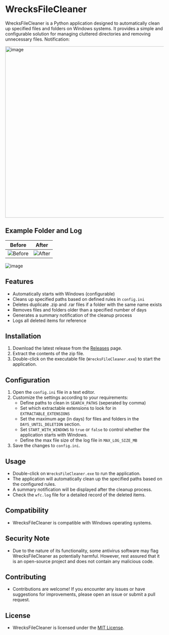 # WrecksFileCleaner

WrecksFileCleaner is a Python application designed to automatically clean up specified files and folders on Windows systems. It provides a simple and configurable solution for managing cluttered directories and removing unnecessary files.
Notification:

<img width="546" alt="image" src="https://github.com/wrecks-code/WrecksFileCleaner/assets/29825723/37a0ceb5-61a8-499f-bd1e-a50d9f8d740d">

## Example Folder and Log

| Before | After |
| ------ | ----- |
| ![Before](https://github.com/wrecks-code/WrecksFileCleaner/assets/29825723/e2db839d-cbbf-4694-9cdf-4cf720d5f5c6) | ![After](https://github.com/wrecks-code/WrecksFileCleaner/assets/29825723/37b0743c-4253-4e82-a3ac-b4441ecc10c2) |


![image](https://github.com/wrecks-code/WrecksFileCleaner/assets/29825723/5997b645-5c8a-47a1-8072-05eb0e0ff8c5)



## Features

- Automatically starts with Windows (configurable)
- Cleans up specified paths based on defined rules in `config.ini`
- Deletes duplicate .zip and .rar files if a folder with the same name exists
- Removes files and folders older than a specified number of days
- Generates a summary notification of the cleanup process
- Logs all deleted items for reference

## Installation

1. Download the latest release from the [Releases](https://github.com/wrecks-code/WrecksFileCleaner/releases) page.
2. Extract the contents of the zip file.
3. Double-click on the executable file (`WrecksFileCleaner.exe`) to start the application.

## Configuration

1. Open the `config.ini` file in a text editor.
2. Customize the settings according to your requirements:
   - Define paths to clean in `SEARCH_PATHS` (seperated by comma)
   - Set which extractable extensions to look for in `EXTRACTABLE_EXTENSIONS`
   - Set the maximum age (in days) for files and folders in the `DAYS_UNTIL_DELETION` section.
   - Set `START_WITH_WINDOWS` to `true` or `false` to control whether the application starts with Windows.
   - Define the max file size of the log file in `MAX_LOG_SIZE_MB`
3. Save the changes to `config.ini`.

## Usage

- Double-click on `WrecksFileCleaner.exe` to run the application.
- The application will automatically clean up the specified paths based on the configured rules.
- A summary notification will be displayed after the cleanup process.
- Check the `wfc.log` file for a detailed record of the deleted items.

## Compatibility

- WrecksFileCleaner is compatible with Windows operating systems.

## Security Note

- Due to the nature of its functionality, some antivirus software may flag WrecksFileCleaner as potentially harmful. However, rest assured that it is an open-source project and does not contain any malicious code.

## Contributing

- Contributions are welcome! If you encounter any issues or have suggestions for improvements, please open an issue or submit a pull request.

## License

- WrecksFileCleaner is licensed under the [MIT License](LICENSE).
